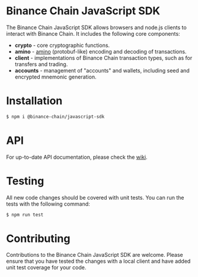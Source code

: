 # Binance Chain JavaScript SDK

The Binance Chain JavaScript SDK allows browsers and node.js clients to interact with Binance Chain. It includes the following core components:

* **crypto** - core cryptographic functions.
* **amino** - [amino](https://github.com/binance-chain/docs-site/blob/master/docs/encoding.md) (protobuf-like) encoding and decoding of transactions.
* **client** - implementations of Binance Chain transaction types, such as for transfers and trading.
* **accounts** - management of "accounts" and wallets, including seed and encrypted mnemonic generation.

# Installation

```bash
$ npm i @binance-chain/javascript-sdk
```

# API

For up-to-date API documentation, please check the [wiki](https://github.com/binance-chain/javascript-sdk/wiki).

# Testing

All new code changes should be covered with unit tests. You can run the tests with the following command:

```bash
$ npm run test
```

# Contributing

Contributions to the Binance Chain JavaScript SDK are welcome. Please ensure that you have tested the changes with a local client and have added unit test coverage for your code.
